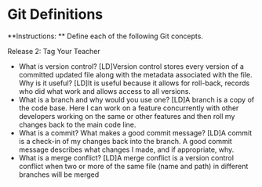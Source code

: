 # Git Definitions

**Instructions: ** Define each of the following Git concepts.

Release 2: Tag Your Teacher
* What is version control? [LD]Version control stores every version of a committed updated file along with the metadata associated with the file.  Why is it useful? [LD]It is useful because it allows for roll-back, records who did what work and allows access to all versions.
* What is a branch and why would you use one? [LD]A branch is a copy of the code base. Here I can work on a feature concurrently with other developers working on the same or other features and then roll my changes back to the main code line.
* What is a commit? What makes a good commit message? [LD]A commit is a check-in of my changes back into the branch. A good commit message describes what changes I made, and if appropriate, why.
* What is a merge conflict? [LD]A merge conflict is a version control conflict when two or more of the same file (name and path) in different branches will be merged
